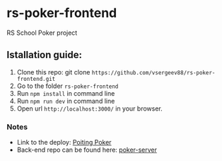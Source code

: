 # rs-poker-frontend
RS School Poker project

## Istallation guide:
1. Clone this repo: git clone `https://github.com/vsergeev88/rs-poker-frontend.git`
2. Go to the folder `rs-poker-frontend`
3. Run `npm install` in command line 
4. Run `npm run dev` in command line
5. Open url `http://localhost:3000/` in your browser.

### Notes
- Link to the deploy: [Poiting Poker](https://p-poker.netlify.app/)
- Back-end repo can be found here: [poker-server](https://github.com/micolka/poker-server)
